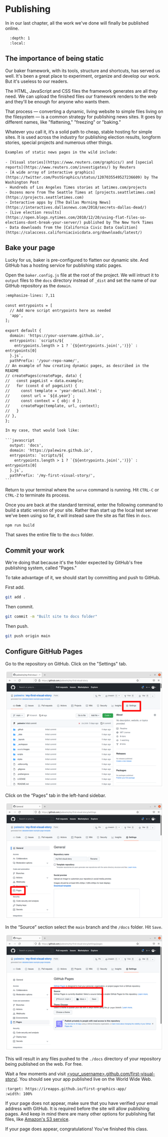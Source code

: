 ```{include} _templates/nav.html

```

# Publishing

In in our last chapter, all the work we've done will finally be published online.

```{contents} Sections
  :depth: 1
  :local:
```

## The importance of being static

Our baker framework, with its tools, structure and shortcuts, has served us well. It's been a great place to experiment, organize and develop our work. But it's useless to our readers.

The HTML, JavaScript and CSS files the framework generates are all they need. We can upload the finished files our framework renders to the web and they'll be enough for anyone who wants them.

That process — converting a dynamic, living website to simple files living on the filesystem — is a common strategy for publishing news sites. It goes by different names, like "flattening," "freezing" or "baking."

Whatever you call it, it’s a solid path to cheap­, stable host­ing for simple sites. It is used across the industry for pub­lish­ing elec­tion res­ults, longform stories, spe­cial pro­jects and numerous other things.

```{note}
Examples of static news pages in the wild include:

- [Visual stories](https://www.reuters.com/graphics/) and [special reports](https://www.reuters.com/investigates/) by Reuters
- [A wide array of interactive graphics](https://twitter.com/PostGraphics/status/1207035549527236609) by The Washington Post
- Hundreds of Los Angeles Times stories at latimes.com/projects
- Dozens more from The Seattle Times at [projects.seattletimes.com](https://projects.seattletimes.com)
- Interactive apps by [The Dallas Morning News](https://interactives.dallasnews.com/2018/secrets-dallas-dead/)
- [Live election results](https://open.blogs.nytimes.com/2010/12/20/using-flat-files-so-elections-dont-break-your-server/) published by The New York Times
- Data downloads from the [California Civic Data Coalition](https://calaccess.californiacivicdata.org/downloads/latest/)
```

## Bake your page

Lucky for us, baker is pre-configured to flatten our dynamic site. And GitHub has a hosting service for publishing static pages.

Open the `baker.config.js` file at the root of the project. We will intruct it to `output` files to the `docs` directory instead of `_dist` and set the name of our GitHub repository as the `domain`.

```{code-block} javascript
:emphasize-lines: 7,11

const entrypoints = [
  // Add more script entrypoints here as needed
  'app',
];

export default {
  domain: 'https://your-username.github.io',
  entrypoints: `scripts/${
    entrypoints.length > 1 ? `{${entrypoints.join(',')}}` : entrypoints[0]
  }.js`,
  pathPrefix: '/your-repo-name/',
// An example of how creating dynamic pages, as described in the README
// createPages(createPage, data) {
//   const pageList = data.example;
//   for (const d of pageList) {
//     const template = 'year-detail.html';
//     const url = `${d.year}`;
//     const context = { obj: d };
//     createPage(template, url, context);
//   }
// },
};
```

````{note}
In my case, that would look like:

```javascript
  output: 'docs',
  domain: 'https://palewire.github.io',
  entrypoints: `scripts/${
    entrypoints.length > 1 ? `{${entrypoints.join(',')}}` : entrypoints[0]
  }.js`,
  pathPrefix: '/my-first-visual-story/',
```
````

Return to your terminal where the `serve` command is running. Hit `CTRL-C` or `CTRL-Z` to terminate its process.

Once you are back at the standard terminal, enter the following command to build a static version of your site. Rather than start up the local test server we've been using so far, it will instead save the site as flat files in `docs`.

```bash
npm run build
```

That saves the entire file to the `docs` folder.

## Commit your work

We're doing that because it's the folder expected by GitHub's free publishing system, called "Pages."

To take advantage of it, we should start by committing and push to GitHub.

First add.

```bash
git add .
```

Then commit.

```bash
git commit -m "Built site to docs folder"
```

Then push.

```bash
git push origin main
```

## Configure GitHub Pages

Go to the repository on GitHub. Click on the "Settings" tab.

![github settings](_static/github-settings.png)

Click on the “Pages” tab in the left-hand sidebar.

![pages tab button](_static/github-pages-tab.png)

In the “Source” section select the `main` branch and the `/docs` folder. Hit `Save`.

![pages tab config](_static/github-pages-config.png)

This will result in any files pushed to the `./docs` directory of your repository being published on the web. For free.

Wait a few moments and visit [\<your_username>.github.com/first-visual-story/](https://palewire.github.io/first-visual-story/). You should see your app published live on the World Wide Web.

```{image} _static/preview.gif
:target: https://ireapps.github.io/first-graphics-app/
:width: 100%
```

If your page does not appear, make sure that you have verified your email address with GitHub. It is required before the site will allow publishing pages. And keep in mind there are many other options for publishing flat files, like [Amazon's S3 service](https://en.wikipedia.org/wiki/Amazon_S3).

If your page does appear, congratulations! You’ve finished this class.
